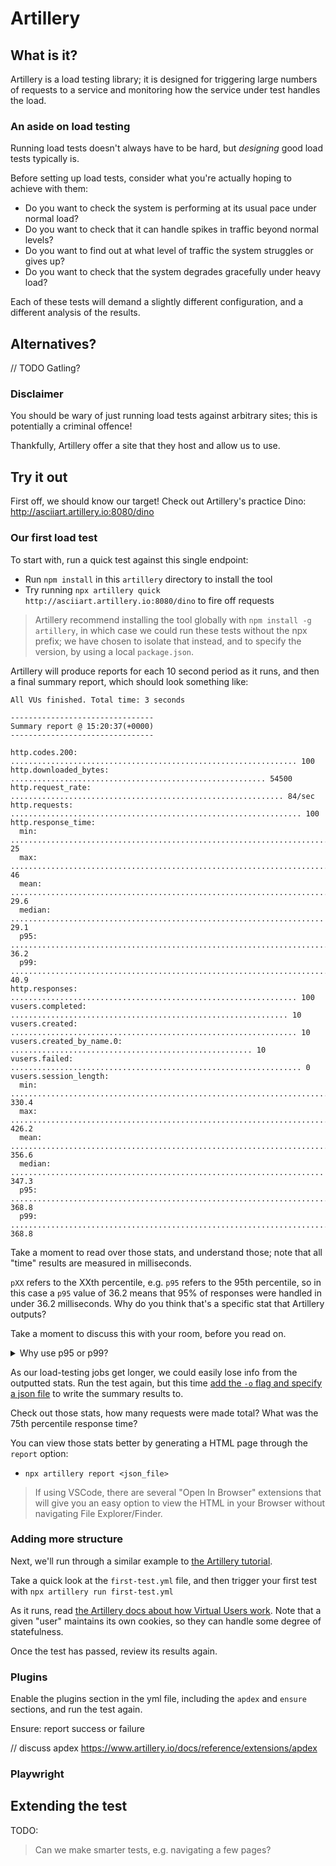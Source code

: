 # Artillery

## What is it?

Artillery is a load testing library; it is designed for triggering large numbers of requests to a service and monitoring how the service under test handles the load.

### An aside on load testing

Running load tests doesn't always have to be hard, but _designing_ good load tests typically is. 

Before setting up load tests, consider what you're actually hoping to achieve with them:
* Do you want to check the system is performing at its usual pace under normal load?
* Do you want to check that it can handle spikes in traffic beyond normal levels?
* Do you want to find out at what level of traffic the system struggles or gives up?
* Do you want to check that the system degrades gracefully under heavy load?

Each of these tests will demand a slightly different configuration, and a different analysis of the results.

## Alternatives?
// TODO
Gatling?

### Disclaimer

You should be wary of just running load tests against arbitrary sites; this is potentially a criminal offence!

Thankfully, Artillery offer a site that they host and allow us to use.

## Try it out

First off, we should know our target! Check out Artillery's practice Dino: <http://asciiart.artillery.io:8080/dino>

### Our first load test

To start with, run a quick test against this single endpoint:
* Run `npm install` in this `artillery` directory to install the tool
* Try running `npx artillery quick http://asciiart.artillery.io:8080/dino` to fire off requests

> Artillery recommend installing the tool globally with `npm install -g artillery`, in which case we could run these tests without the npx prefix; we have chosen to isolate that instead, and to specify the version, by using a local `package.json`.

Artillery will produce reports for each 10 second period as it runs, and then a final summary report, which should look something like:

```
All VUs finished. Total time: 3 seconds

--------------------------------
Summary report @ 15:20:37(+0000)
--------------------------------

http.codes.200: ................................................................ 100
http.downloaded_bytes: ......................................................... 54500
http.request_rate: ............................................................. 84/sec
http.requests: ................................................................. 100
http.response_time:
  min: ......................................................................... 25
  max: ......................................................................... 46
  mean: ........................................................................ 29.6
  median: ...................................................................... 29.1
  p95: ......................................................................... 36.2
  p99: ......................................................................... 40.9
http.responses: ................................................................ 100
vusers.completed: .............................................................. 10
vusers.created: ................................................................ 10
vusers.created_by_name.0: ...................................................... 10
vusers.failed: ................................................................. 0
vusers.session_length:
  min: ......................................................................... 330.4
  max: ......................................................................... 426.2
  mean: ........................................................................ 356.6
  median: ...................................................................... 347.3
  p95: ......................................................................... 368.8
  p99: ......................................................................... 368.8
```

Take a moment to read over those stats, and understand those; note that all "time" results are measured in milliseconds.

`pXX` refers to the XXth percentile, e.g. `p95` refers to the 95th percentile, so in this case a `p95` value of 36.2 means that 95% of responses were handled in under 36.2 milliseconds. Why do you think that's a specific stat that Artillery outputs?

Take a moment to discuss this with your room, before you read on.

<details> <summary>Why use p95 or p99?</summary> 

In many scenarios, we care most about some form of _average_ result, but not always. In particular, it's easy for those to be skewed:
* If one request takes 1 second, but nine requests take 10 milliseconds, the _mean_ is going to be ~100ms; quite a misleading average!
* Likewise, the median can miss out a long tail; if 60% of results take 10ms, but 40% take 500ms, then a median of 10ms is equally misleading

By comparison, a p95 of 50ms tells us that 95% of requests took under 50ms; it doesn't give us as much specific info, but it does assure us that most requests were met in time. 

Given that network response times are often quite variable - e.g. based on other traffic in the network, the route a packet takes, or even the physical location of the device testing - using this approach is a good way to reduce the noise but still focus on "did the majority of requests get satisified in a reasonable timeframe".

</details>

As our load-testing jobs get longer, we could easily lose info from the outputted stats. Run the test again, but this time [add the `-o` flag and specify a json file](https://www.artillery.io/docs/reference/cli/run#--output---create-a-json-report) to write the summary results to.

Check out those stats, how many requests were made total? What was the 75th percentile response time?

You can view those stats better by generating a HTML page through the `report` option:
* `npx artillery report <json_file>`

> If using VSCode, there are several "Open In Browser" extensions that will give you an easy option to view the HTML in your Browser without navigating File Explorer/Finder.

### Adding more structure

Next, we'll run through a similar example to [the Artillery tutorial](https://www.artillery.io/docs/get-started/first-test).

Take a quick look at the `first-test.yml` file, and then trigger your first test with `npx artillery run first-test.yml`

As it runs, read [the Artillery docs about how Virtual Users work](https://www.artillery.io/docs/get-started/core-concepts#virtual-users). Note that a given "user" maintains its own cookies, so they can handle some degree of statefulness.

Once the test has passed, review its results again.

### Plugins
Enable the plugins section in the yml file, including the `apdex` and `ensure` sections, and run the test again.

Ensure: report success or failure

// discuss apdex
https://www.artillery.io/docs/reference/extensions/apdex

### Playwright

## Extending the test

TODO:
> Can we make smarter tests, e.g. navigating a few pages?